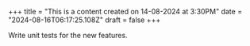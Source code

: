 +++
title = "This is a content created on 14-08-2024 at 3:30PM"
date = "2024-08-16T06:17:25.108Z"
draft = false
+++

  Write unit tests for the new features.
        